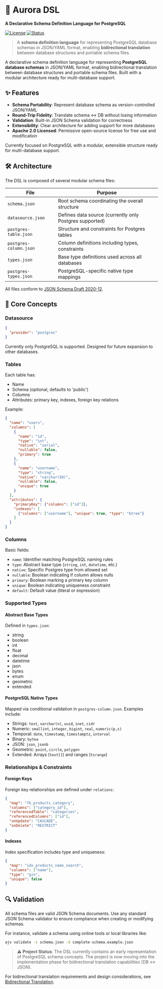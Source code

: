 # 🌌 Aurora DSL
**A Declarative Schema Definition Language for PostgreSQL**

[![License](https://img.shields.io/badge/license-Apache--2.0-blue)](LICENSE) [![Status](https://img.shields.io/badge/status-early--stage-orange)](docs/BIDIRECTIONAL_TRANSLATION.md)

> A **schema definition language** for representing PostgreSQL database schemas in JSON/YAML format, enabling **bidirectional translation** between database structures and portable schema files.

A declarative schema definition language for representing **PostgreSQL database schemas** in JSON/YAML format, enabling bidirectional translation between database structures and portable schema files. Built with a modular architecture ready for multi-database support.

## ✨ Features

- **Schema Portability**: Represent database schema as version-controlled JSON/YAML
- **Round-Trip Fidelity**: Translate schema ↔ DB without losing information
- **Validation**: Built-in JSON Schema validation for correctness
- **Extensibility**: Clear architecture for adding support for more databases
- **Apache 2.0 Licensed**: Permissive open-source license for free use and modification

Currently focused on PostgreSQL with a modular, extensible structure ready for multi-database support.

## 🛠 Architecture

The DSL is composed of several modular schema files:

| File | Purpose |
|------|---------|
| `schema.json` | Root schema coordinating the overall structure |
| `datasource.json` | Defines data source (currently only Postgres supported) |
| `postgres-table.json` | Structure and constraints for Postgres tables |
| `postgres-column.json` | Column definitions including types, constraints |
| `types.json` | Base type definitions used across all databases |
| `postgres-types.json` | PostgreSQL-specific native type mappings |

All files conform to [JSON Schema Draft 2020-12](https://json-schema.org/draft/2020-12/schema).

## 🔧 Core Concepts

### Datasource
```json
{
  "provider": "postgres"
}
```

Currently only PostgreSQL is supported. Designed for future expansion to other databases.

### Tables
Each table has:
- Name
- Schema (optional, defaults to 'public')
- Columns
- Attributes: primary key, indexes, foreign key relations

Example:
```json
{
  "name": "users",
  "columns": [
    {
      "name": "id",
      "type": "int",
      "native": "serial",
      "nullable": false,
      "primary": true
    },
    {
      "name": "username",
      "type": "string",
      "native": "varchar(50)",
      "nullable": false,
      "unique": true
    }
  ],
  "attributes": {
    "primaryKey": {"columns": ["id"]},
    "indexes": [
      {"columns": ["username"], "unique": true, "type": "btree"}
    ]
  }
}
```

### Columns
Basic fields:
- `name`: Identifier matching PostgreSQL naming rules
- `type`: Abstract base type (`string`, `int`, `datetime`, etc.)
- `native`: Specific Postgres type from allowed set
- `nullable`: Boolean indicating if column allows nulls
- `primary`: Boolean marking a primary key column
- `unique`: Boolean indicating uniqueness constraint
- `default`: Default value (literal or expression)

### Supported Types

#### Abstract Base Types
Defined in `types.json`:
- string
- boolean
- int
- float
- decimal
- datetime
- json
- bytes
- enum
- geometric
- extended

#### PostgreSQL Native Types
Mapped via conditional validation in `postgres-column.json`. Examples include:
- Strings: `text`, `varchar(n)`, `uuid`, `inet`, `cidr`
- Numeric: `smallint`, `integer`, `bigint`, `real`, `numeric(p,s)`
- Temporal: `date`, `timestamp`, `timestamptz`, `interval`
- Binary: `bytea`
- JSON: `json`, `jsonb`
- Geometric: `point`, `circle`, `polygon`
- Extended: Arrays (`text[]`) and ranges (`tsrange`)

### Relationships & Constraints

#### Foreign Keys
Foreign key relationships are defined under `relations`:
```json
{
  "map": "fk_products_category",
  "columns": ["category_id"],
  "referencedTable": "categories",
  "referencedColumns": ["id"],
  "onUpdate": "CASCADE",
  "onDelete": "RESTRICT"
}
```

#### Indexes
Index specification includes type and uniqueness:
```json
{
  "map": "idx_products_name_search",
  "columns": ["name"],
  "type": "gin",
  "unique": false
}
```

## 🔍 Validation

All schema files are valid JSON Schema documents. Use any standard JSON Schema validator to ensure compliance when creating or modifying schemas.

For instance, validate a schema using online tools or local libraries like:
```bash
ajv validate -s schema.json -d complete-schema.example.json
```

> ⚠️ **Project Status**: The DSL currently contains an early representation of PostgreSQL schema concepts. The project is now moving into the implementation phase for bidirectional translation capabilities (DB ↔ JSON).

For bidirectional translation requirements and design considerations, see [Bidirectional Translation](BIDIRECTIONAL_TRANSLATION.md).